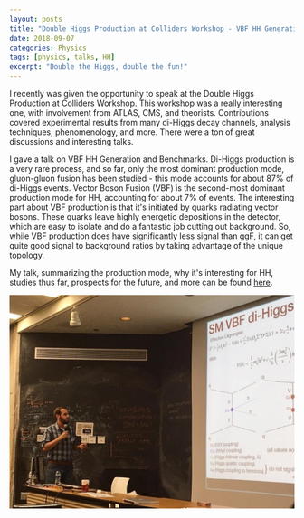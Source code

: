 ```yaml
---
layout: posts
title: "Double Higgs Production at Colliders Workshop - VBF HH Generation and Benchmarks"
date: 2018-09-07
categories: Physics
tags: [physics, talks, HH]
excerpt: "Double the Higgs, double the fun!"
---
```


I recently was given the opportunity to speak at the Double Higgs Production at Colliders Workshop. This workshop was a really interesting one, with involvement from ATLAS, CMS, and theorists. Contributions covered experimental results from many di-Higgs decay channels, analysis techniques, phenomenology, and more. There were a ton of great discussions and interesting talks.

I gave a talk on VBF HH Generation and Benchmarks. Di-Higgs production is a very rare process, and so far, only the most dominant production mode, gluon-gluon fusion has been studied - this mode accounts for about 87% of di-Higgs events. Vector Boson Fusion (VBF) is the second-most dominant production mode for HH, accounting for about 7% of events. The interesting part about VBF production is that it's initiated by quarks radiating vector bosons. These quarks leave highly energetic depositions in the detector, which are easy to isolate and do a fantastic job cutting out background. So, while VBF production does have significantly less signal than ggF, it can get quite good signal to background ratios by taking advantage of the unique topology.

My talk, summarizing the production mode, why it's interesting for HH, studies thus far, prospects for the future, and more can be found [here](https://indico.cern.ch/event/731450/contributions/3099727/attachments/1712396/2761176/vbf_hh_burch2018_final.pdf).

![center](blogimages/doublehiggsatcolliders.jpg) 

